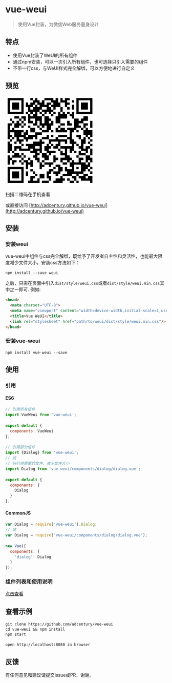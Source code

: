 # vue-weui 

> 使用Vue封装，为微信Web服务量身设计

## 特点

* 使用Vue封装了WeUI的所有组件
* 通过npm安装，可以一次引入所有组件，也可选择只引入需要的组件
* 不带一行css，与WeUI样式完全解绑，可以方便地进行自定义

## 预览

![qr-of-examples](./docs/images/qr-of-examples.png)

扫描二维码在手机查看

或直接访问 [http://adcentury.github.io/vue-weui](http://adcentury.github.io/vue-weui)

## 安装

### 安装weui

vue-weui中组件与css完全解绑，既给予了开发者自主性和灵活性，也能最大限度减少文件大小。安装css方法如下：

```
npm install --save weui
```

之后，只需在页面中引入`dist/style/weui.css`或者`dist/style/weui.min.css`其中之一即可. 例如:

```html
<head>
  <meta charset="UTF-8">
  <meta name="viewport" content="width=device-width,initial-scale=1,user-scalable=0">
  <title>Vue WeUI</title>
  <link rel="stylesheet" href="path/to/weui/dist/style/weui.min.css"/>
</head>
```

### 安装vue-weui

```
npm install vue-weui --save
```

## 使用

### 引用

#### ES6

```javascript
// 引用所有组件
import VueWeui from 'vue-weui';

export default {
  components: VueWeui
};

// 引用部分组件
import {Dialog} from 'vue-weui';
// 或
// 只引用需要的文件，减少文件大小
import Dialog from 'vue-weui/components/dialog/dialog.vue';

export default {
  components: {
    Dialog
  }
};

```

#### CommonJS

```javascript
var Dialog = require('vue-weui').Dialog;
// 或
var Dialog = require('vue-weui/components/dialog/dialog.vue');

new Vue({
  components: {
    'dialog': Dialog
  }
});
```

### 组件列表和使用说明

[点击查看](./docs/components.md)

## 查看示例

```
git clone https://github.com/adcentury/vue-weui
cd vue-weui && npm install
npm start

open http://localhost:8080 in browser
```

## 反馈

有任何意见和建议请提交issue或PR，谢谢。
